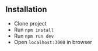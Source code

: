 ## Installation

- Clone project
- Run `npm install`
- Run `npm run dev`
- Open `localhost:3000` in browser
